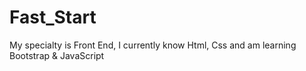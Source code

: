 # Fast_Start
My specialty is Front End, I currently know Html, Css and am learning Bootstrap &amp; JavaScript
